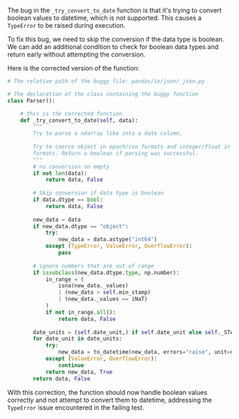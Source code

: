 The bug in the `_try_convert_to_date` function is that it's trying to convert boolean values to datetime, which is not supported. This causes a `TypeError` to be raised during execution.

To fix this bug, we need to skip the conversion if the data type is boolean. We can add an additional condition to check for boolean data types and return early without attempting the conversion.

Here is the corrected version of the function:

```python
# The relative path of the buggy file: pandas/io/json/_json.py

# The declaration of the class containing the buggy function
class Parser():

    # this is the corrected function
    def _try_convert_to_date(self, data):
        """
        Try to parse a ndarray like into a date column.
    
        Try to coerce object in epoch/iso formats and integer/float in epoch
        formats. Return a boolean if parsing was successful.
        """
        # no conversion on empty
        if not len(data):
            return data, False
        
        # Skip conversion if data type is boolean
        if data.dtype == bool:
            return data, False
    
        new_data = data
        if new_data.dtype == "object":
            try:
                new_data = data.astype("int64")
            except (TypeError, ValueError, OverflowError):
                pass
    
        # ignore numbers that are out of range
        if issubclass(new_data.dtype.type, np.number):
            in_range = (
                isna(new_data._values)
                | (new_data > self.min_stamp)
                | (new_data._values == iNaT)
            )
            if not in_range.all():
                return data, False
    
        date_units = (self.date_unit,) if self.date_unit else self._STAMP_UNITS
        for date_unit in date_units:
            try:
                new_data = to_datetime(new_data, errors="raise", unit=date_unit)
            except (ValueError, OverflowError):
                continue
            return new_data, True
        return data, False
```

With this correction, the function should now handle boolean values correctly and not attempt to convert them to datetime, addressing the `TypeError` issue encountered in the failing test.